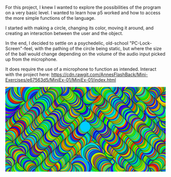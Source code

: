 For this project, I knew I wanted to explore the possibilities of the program on a very basic level. 
I wanted to learn how p5 worked and how to access the more simple functions of the language. 

I started with making a circle, changing its color, moving it around, and creating an interaction between the user and the object. 

In the end, I decided to settle on a psychedelic, old-school "PC-Lock-Screen"-feel, with the pathing of the circle being static, but
where the size of the ball would change depending on the volume of the audio input picked up from the microphone. 

It does require the use of a microphone to function as intended. Interact with the project here:
https://cdn.rawgit.com/AnnesFlashBack/Mini-Exercises/e67563d5/MiniEx-01/MiniEx-01/index.html 


![alt text](https://raw.githubusercontent.com/AnnesFlashBack/Mini-Exercises/master/MiniEx-01/pic.png)

